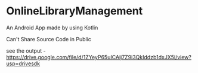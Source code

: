 # OnlineLibraryManagement
An Android App made by using Kotlin

Can't Share Source Code in Public

see the output - https://drive.google.com/file/d/1ZYeyP65uICAij7Z9i3QkIddzb1dxJX5i/view?usp=drivesdk
